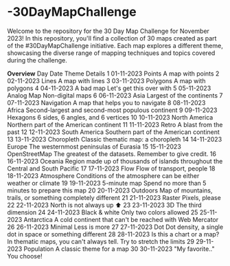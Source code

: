 # -30DayMapChallenge
Welcome to the repository for the 30 Day Map Challenge for November 2023! In this repository, you'll find a collection of 30 maps created as part of the #30DayMapChallenge initiative. Each map explores a different theme, showcasing the diverse range of mapping techniques and topics covered during the challenge.


**Overview**
Day	Date	Theme	Details
1	01-11-2023	Points	A map with points
2	02-11-2023	Lines	A map with lines
3	03-11-2023	Polygons	A map with polygons
4	04-11-2023	A bad map	Let's get this over with
5	05-11-2023	Analog Map	Non-digital maps
6	06-11-2023	Asia	Largest of the continents
7	07-11-2023	Navigation	A map that helps you to navigate
8	08-11-2023	Africa	Second-largest and second-most populous continent
9	09-11-2023	Hexagons	6 sides, 6 angles, and 6 vertices
10	10-11-2023	North America	Northern part of the American continent
11	11-11-2023	Retro	A blast from the past
12	12-11-2023	South America	Southern part of the American continent
13	13-11-2023	Choropleth	Classic thematic map: a choropleth
14	14-11-2023	Europe	The westernmost peninsulas of Eurasia
15	15-11-2023	OpenStreetMap	The greatest of the datasets. Remember to give credit.
16	16-11-2023	Oceania	Region made up of thousands of islands throughout the Central and South Pacific
17	17-11-2023	Flow	Flow of transport, people
18	18-11-2023	Atmosphere	Conditions of the atmosphere can be either weather or climate
19	19-11-2023	5-minute map	Spend no more than 5 minutes to prepare this map
20	20-11-2023	Outdoors	Map of mountains, trails, or something completely different
21	21-11-2023	Raster	Pixels, please
22	22-11-2023	North is not always up	⬆️
23	23-11-2023	3D	The third dimension
24	24-11-2023	Black & white	Only two colors allowed
25	25-11-2023	Antarctica	A cold continent that can't be reached with Web Mercator
26	26-11-2023	Minimal	Less is more
27	27-11-2023	Dot	Dot density, a single dot in space or something different
28	28-11-2023	Is this a chart or a map?	In thematic maps, you can't always tell. Try to stretch the limits
29	29-11-2023	Population	A classic theme for a map
30	30-11-2023	"My favorite.."	You choose!


